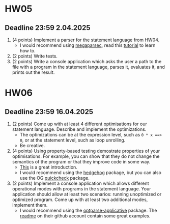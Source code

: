 # HW05

## Deadline 23:59 2.04.2025

1. (4 points) Implement a parser for the statement language from HW04.
    * I would recommend using [megaparsec](https://hackage.haskell.org/package/megaparsec), read this [tutorial](https://markkarpov.com/tutorial/megaparsec.html) to learn how to. 
2. (2 points) Write tests. 
3. (2 points) Write a console application which asks the user a path to the file with a program in the statement language, parses it, evaluates it, and prints out the result. 


# HW06

## Deadline 23:59 16.04.2025

1. (2 points) Come up with at least 4 different optimisations for our statement language. Describe and implement the optimizations.
     * The optimizations can be at the expression level, such as `0 * x ==> 0`, or at the statement level, such as loop unrolling.
     * Be creative. 
3. (4 points) Using property-based testing demostrate properties of your optimisations. For example, you can show that they do not change the semantics of the program or that they improve code in some way. 
     * [This](https://www.youtube.com/watch?v=G0NUOst-53U) is a great introduction. 
     * I would recommend using the [hedgehog](https://hackage.haskell.org/package/hedgehog) package, but you can also use the OG [quickcheck](https://hackage.haskell.org/package/QuickCheck) package. 
4. (2 points) Implement a console application which allows different operational modes with programs in the statement language. Your application should allow at least two scenarios: running unoptimized or optimized program. Come up with at least two additional modes, implement them.
     * I would recommend using the [optparse-applicative](https://hackage.haskell.org/package/optparse-applicative) package. The [readme](https://github.com/pcapriotti/optparse-applicative) on their github account contain some great examples. 
